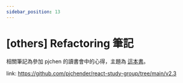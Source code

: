 ```yaml
---
sidebar_position: 13
---
```


# [others] Refactoring 筆記

相關筆記為參加 pjchen 的讀書會中的心得，主題為 [這本書](https://martinfowler.com/books/refactoring.html)。

link: https://github.com/pjchender/react-study-group/tree/main/v2.3
